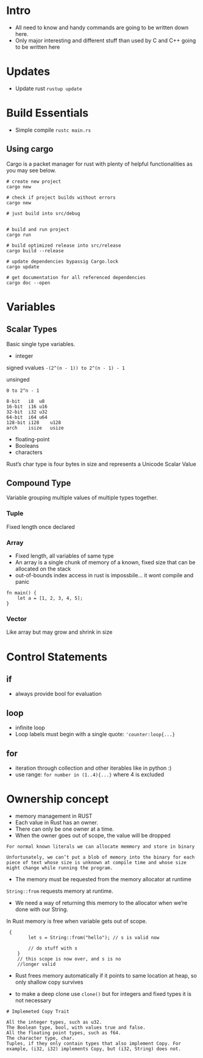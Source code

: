 # Intro

* All need to know and handy commands are going to be written down here.
* Only major interesting and different stuff than used by C and C++ going to be written here

# Updates
* Update rust
`rustup update`

# Build Essentials

* Simple compile
`rustc main.rs`

## Using cargo

Cargo is a packet manager for rust with plenty of helpful functionalities as you may see below.

```
# create new project 
cargo new

# check if project builds without errors
cargo new

# just build into src/debug


# build and run project
cargo run

# build optimized release into src/release
cargo build --release

# update dependencies bypassig Cargo.lock
cargo update

# get documentation for all referenced dependencies
cargo doc --open

```

# Variables

## Scalar Types

Basic single type variables.

* integer

signed vvalues
`-(2^(n - 1)) to 2^(n - 1) - 1`

unsinged

`0 to 2^n - 1`

```
8-bit	i8	u8
16-bit	i16	u16
32-bit	i32	u32
64-bit	i64	u64
128-bit	i128	u128
arch	isize	usize
```

* floating-point
* Booleans
* characters

Rust’s char type is four bytes in size and represents a Unicode Scalar Value

## Compound Type

Variable grouping multiple values of multiple types together.

### Tuple

Fixed length once declared

### Array

* Fixed length, all variables of same type
* An array is a single chunk of memory of a known, fixed size that can be allocated on the stack
* out-of-bounds index access in rust is impossbile... it wont compile and panic

```
fn main() {
    let a = [1, 2, 3, 4, 5];
}
```

### Vector

Like array but may grow and shrink in size

# Control Statements

## if

* always provide bool for evaluation

## loop

* infinite loop
* Loop labels must begin with a single quote: `'counter:loop{...}`

## for 

* iteration through collection and other iterables like in python :)
* use range: `for number in (1..4){...}` where 4 is excluded

# Ownership concept

* memory management in RUST
* Each value in Rust has an owner.
* There can only be one owner at a time.
* When the owner goes out of scope, the value will be dropped

```
For normal known literals we can allocate memmory and store in binary
```

```
Unfortunately, we can’t put a blob of memory into the binary for each piece of text whose size is unknown at compile time and whose size might change while running the program.
```

* The memory must be requested from the memory allocator at runtime

`String::from` requests memory at runtime.

* We need a way of returning this memory to the allocator when we’re done with our String.

In Rust memory is free when variable gets out of scope.

```
 {
        let s = String::from("hello"); // s is valid now

        // do stuff with s
    }
    // this scope is now over, and s is no
    //longer valid
```

* Rust frees memory automatically if it points to same location at heap, so only shallow copy survives

* to make a deep clone use `clone()` but for integers and fixed types it is not necessary

```
# Implemeted Copy Trait

All the integer types, such as u32.
The Boolean type, bool, with values true and false.
All the floating point types, such as f64.
The character type, char.
Tuples, if they only contain types that also implement Copy. For example, (i32, i32) implements Copy, but (i32, String) does not.
```

